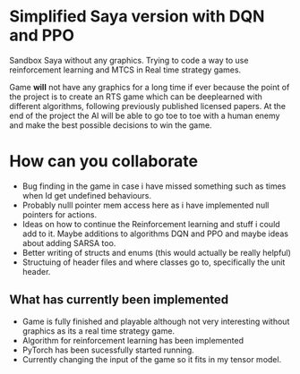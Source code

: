 # Simplified Saya version with DQN and PPO
Sandbox Saya without any graphics. Trying to code a way to use reinforcement learning and MTCS in Real time strategy games.

Game **will** not have any graphics for a long time if ever because the point of the project is to create an RTS game which can be deeplearned with different
algorithms, following previously published licensed papers. At the end of the project the AI will be able to go toe to toe with a human enemy and make the best
possible decisions to win the game.

# How can you collaborate
- Bug finding in the game in case i have missed something such as times when Id get undefined behaviours.
- Probably nulll pointer mem access here as i have implemented null pointers for actions.
- Ideas on how to continue the Reinforcement learning and stuff i could add to it. Maybe additions to algorithms DQN and PPO and maybe ideas about adding SARSA too.
- Better writing of structs and enums (this would actually be really helpful)
- Structuing of header files and where classes go to, specifically the unit header. 


## What has currently been implemented
- Game is fully finished and playable although not very interesting without graphics as its a real time strategy game.
- Algorithm for reinforcement learning has been implemented
- PyTorch has been sucessfully started running.
- Currently changing the input of the game so it fits in my tensor model.

